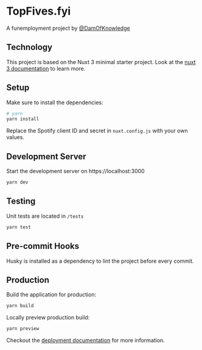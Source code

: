 # TopFives.fyi

A funemployment project by [@DamOfKnowledge](https://github.com/damofknowledge)
      
## Technology

This project is based on the Nuxt 3 minimal starter project. Look at the [nuxt 3 documentation](https://v3.nuxtjs.org) to learn more.

## Setup

Make sure to install the dependencies:

```bash
# yarn
yarn install
```

Replace the Spotify client ID and secret in `nuxt.config.js` with your own values.

## Development Server

Start the development server on https://localhost:3000

```bash
yarn dev
```

## Testing

Unit tests are located in `/tests`

```bash
yarn test
```

## Pre-commit Hooks

Husky is installed as a dependency to lint the project before every commit.

## Production

Build the application for production:

```bash
yarn build
```

Locally preview production build:

```bash
yarn preview
```

Checkout the [deployment documentation](https://v3.nuxtjs.org/guide/deploy/presets) for more information.
